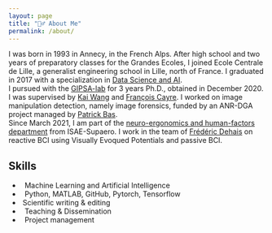 ```yaml
---
layout: page
title: "💁‍♂️ About Me"
permalink: /about/
---
```


I was born in 1993 in Annecy, in the French Alps. After high school and two years of preparatory classes for the Grandes Ecoles, I joined Ecole Centrale de Lille, a generalist engineering school in Lille, north of France. I graduated in 2017 with a specialization in [Data Science and AI](http://pierrechainais.ec-lille.fr/Centrale/Option_DAD/Accueil.html).  
I pursued with the [GIPSA-lab](http://www.gipsa-lab.grenoble-inp.fr/en/home.php) for 3 years Ph.D., obtained in December 2020. I was supervised by [Kai Wang](http://www.gipsa-lab.fr/~kai.wang/cv_en.html) and [François Cayre](https://scholar.google.fr/citations?user=spuWfK8AAAAJ&hl=fr). I worked on image manipulation detection, namely image forensics, funded by an ANR-DGA project managed by [Patrick Bas](https://scholar.google.com/citations?user=OgaFhnEAAAAJ&hl=en).  
Since March 2021, I am part of the [neuro-ergonomics and human-factors department](https://pagespro.isae-supaero.fr/neuroergonomie-et-facteurs-humains-dcas?lang=en) from ISAE-Supaero. I work in the team of [Frédéric Dehais](https://pagespro.isae-supaero.fr/frederic-dehais/) on reactive BCI using Visually Evoqued Potentials and passive BCI.

## Skills

<ul class="feature-icons">
<li class="icon solid fa-flask"> &nbsp Machine Learning and Artificial Intelligence</li>
<li class="icon solid fa-code"> &nbsp Python, MATLAB, GitHub, Pytorch, Tensorflow </li>
<li class="icon solid fa-book"> &nbspScientific writing & editing</li>
<li class="icon solid fa-bullhorn"> &nbsp Teaching & Dissemination</li>
<li class="icon solid fa-compass"> &nbsp Project management</li>
</ul>
